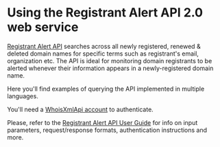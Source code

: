 # Using the Registrant Alert API 2.0 web service

[Registrant Alert API](https://registrant-alert-api.whoisxmlapi.com) searches
across all newly registered, renewed & deleted domain names for specific terms
such as registrant's email, organization etc. The API is ideal for monitoring
domain registrants to be alerted whenever their information appears in a
newly-registered domain name.

Here you'll find examples of querying the API implemented in multiple
languages.

You'll need a
[WhoisXmlApi account](https://registrant-alert-api.whoisxmlapi.com/signup) to
authenticate.

Please, refer to the
[Registrant Alert API User Guide](https://registrant-alert-api.whoisxmlapi.com/docs)
for info on input parameters, request/response formats, authentication
instructions and more.